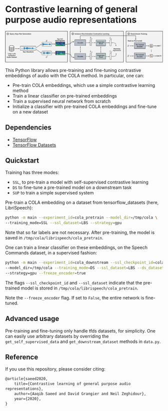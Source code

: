 # Contrastive learning of general purpose audio representations

![Overview](./images/overview_cola.png)

This Python library allows pre-training and fine-tuning contrastive embeddings of audio with the COLA method.
In particular, one can:

* Pre-train COLA embeddings, which use a simple contrastive learning method
* Train a linear classifier on pre-trained embeddings
* Train a supervised neural network from scratch
* Initialize a classifier with pre-trained COLA embeddings and fine-tune on a new dataset

## Dependencies
* [TensorFlow](https://www.tensorflow.org/)
* [TensorFlow Datasets](https://www.tensorflow.org/datasets/overview)

## Quickstart
Training has three modes:

* `SSL`, to pre-train a model with self-supervised contrastive learning
* `DS` to fine-tune a pre-trained model on a downstream task
* `SUP` to train a simple supervised system

Pre-train a COLA embedding on a dataset from tensorflow_datasets (here, LibriSpeech):

```bash
python -m main --experiment_id=cola_pretrain --model_dir=/tmp/cola \
--training_mode=SSL --ssl_dataset=LBS --strategy=gpu
```
Note that so far labels are not necessary.
After pre-training, the model is saved in `/tmp/cola/librispeech/cola_pretrain`.

One can train a linear classifier on these embeddings, on the Speech Commands dataset, in a supervised fashion:

```bash
python -m main --experiment_id=cola_downstream --ssl_checkpoint_id=cola_pretrain \
--model_dir=/tmp/cola --training_mode=DS --ssl_dataset=LBS --ds_dataset=SPCV2 \
--strategy=gpu --freeze_encoder=true
```

The flags `--ssl_checkpoint_id` and `--ssl_dataset` indicate that the pre-trained model is stored in `/tmp/cola/librispeech/cola_pretrain`.

Note the `--freeze_encoder` flag. If set to `False`, the entire network is fine-tuned.

## Advanced usage
Pre-training and fine-tuning only handle tfds datasets, for simplicity. One can easily use arbitrary datasets by overriding the `get_self_supervised_data` and `get_downstream_dataset` methods in `data.py`.
## Reference
If you use this repository, please consider citing:

```
@article{saeed2020,
    title={Contrastive learning of general purpose audio representations},
    author={Aaqib Saeed and David Grangier and Neil Zeghidour},
    year={2020},
}
```

